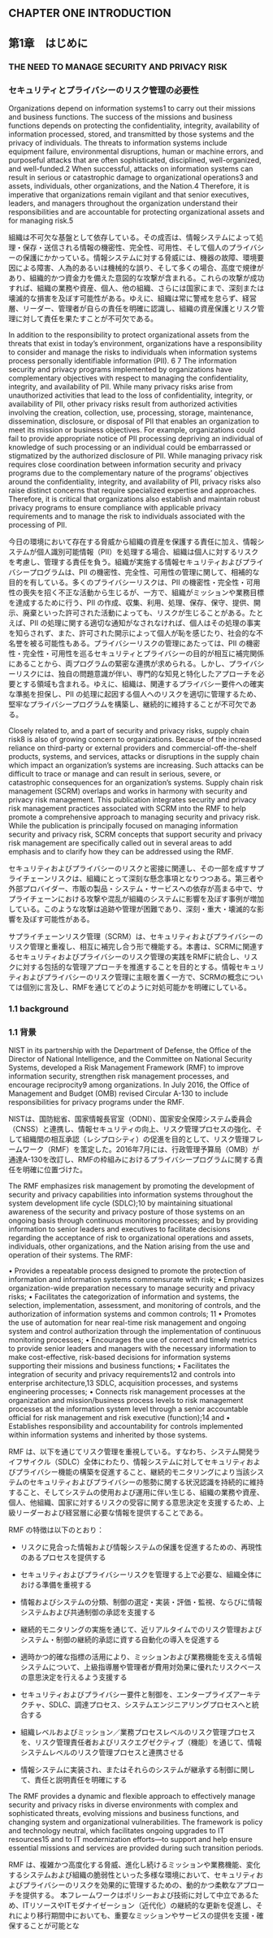 ## CHAPTER ONE INTRODUCTION
## 第1章　はじめに

### THE NEED TO MANAGE SECURITY AND PRIVACY RISK
### セキュリティとプライバシーのリスク管理の必要性

Organizations depend on information systems1 to carry out their missions and business functions. The success of the missions and business functions depends on protecting the confidentiality, integrity, availability of information processed, stored, and transmitted by those systems and the privacy of individuals. The threats to information systems include equipment failure, environmental disruptions, human or machine errors, and purposeful attacks that are often sophisticated, disciplined, well-organized, and well-funded.2 When successful, attacks on information systems can result in serious or catastrophic damage to organizational operations3 and assets, individuals, other organizations, and the Nation.4 Therefore, it is imperative that organizations remain vigilant and that senior executives, leaders, and managers throughout the organization understand their responsibilities and are accountable for protecting organizational assets and for managing risk.5 

組織は不可欠な基盤として依存している。その成否は、情報システムによって処理・保存・送信される情報の機密性、完全性、可用性、そして個人のプライバシーの保護にかかっている。情報システムに対する脅威には、機器の故障、環境要因による障害、人為的あるいは機械的な誤り、そして多くの場合、高度で規律があり、組織的かつ資金力を備えた意図的な攻撃が含まれる。これらの攻撃が成功すれば、組織の業務や資産、個人、他の組織、さらには国家にまで、深刻または壊滅的な損害を及ぼす可能性がある。ゆえに、組織は常に警戒を怠らず、経営層、リーダー、管理者が自らの責任を明確に認識し、組織の資産保護とリスク管理に対して責任を果たすことが不可欠である。

In addition to the responsibility to protect organizational assets from the threats that exist in today’s environment, organizations have a responsibility to consider and manage the risks to individuals when information systems process personally identifiable information (PII). 6 7 The information security and privacy programs implemented by organizations have complementary objectives with respect to managing the confidentiality, integrity, and availability of PII. While many privacy risks arise from unauthorized activities that lead to the loss of confidentiality, integrity, or availability of PII, other privacy risks result from authorized activities involving the creation, collection, use, processing, storage, maintenance, dissemination, disclosure, or disposal of PII that enables an organization to meet its mission or business objectives. For example, organizations could fail to provide appropriate notice of PII processing depriving an individual of knowledge of such processing or an individual could be embarrassed or stigmatized by the authorized disclosure of PII. While managing privacy risk requires close coordination between information security and privacy programs due to the complementary nature of the programs’ objectives around the confidentiality, integrity, and availability of PII, privacy risks also raise distinct concerns that require specialized expertise and approaches. Therefore, it is critical that organizations also establish and maintain robust privacy programs to ensure compliance with applicable privacy requirements and to manage the risk to individuals associated with the processing of PII. 

今日の環境において存在する脅威から組織の資産を保護する責任に加え、情報システムが個人識別可能情報（PII）を処理する場合、組織は個人に対するリスクを考慮し、管理する責任を負う。組織が実施する情報セキュリティおよびプライバシープログラムは、PII の機密性、完全性、可用性の管理に関して、相補的な目的を有している。多くのプライバシーリスクは、PII の機密性・完全性・可用性の喪失を招く不正な活動から生じるが、一方で、組織がミッションや業務目標を達成するために行う、PII の作成、収集、利用、処理、保存、保守、提供、開示、廃棄といった許可された活動によっても、リスクが生じることがある。たとえば、PII の処理に関する適切な通知がなされなければ、個人はその処理の事実を知らされず、また、許可された開示によって個人が恥を感じたり、社会的な不名誉を被る可能性もある。プライバシーリスクの管理にあたっては、PII の機密性・完全性・可用性を巡るセキュリティとプライバシーの目的が相互に補完関係にあることから、両プログラムの緊密な連携が求められる。しかし、プライバシーリスクには、独自の問題意識が伴い、専門的な知見と特化したアプローチを必要とする領域も含まれる。ゆえに、組織は、関連するプライバシー要件への確実な準拠を担保し、PII の処理に起因する個人へのリスクを適切に管理するため、堅牢なプライバシープログラムを構築し、継続的に維持することが不可欠である。

Closely related to, and a part of security and privacy risks, supply chain risk8 is also of growing concern to organizations. Because of the increased reliance on third-party or external providers and commercial-off-the-shelf products, systems, and services, attacks or disruptions in the supply chain which impact an organization’s systems are increasing. Such attacks can be difficult to trace or manage and can result in serious, severe, or catastrophic consequences for an organization’s systems. Supply chain risk management (SCRM) overlaps and works in harmony with security and privacy risk management. This publication integrates security and privacy risk management practices associated with SCRM into the RMF to help promote a comprehensive approach to managing security and privacy risk. While the publication is principally focused on managing information security and privacy risk, SCRM concepts that support security and privacy risk management are specifically called out in several areas to add emphasis and to clarify how they can be addressed using the RMF. 

セキュリティおよびプライバシーのリスクと密接に関連し、その一部を成すサプライチェーンリスクは、組織にとって深刻な懸念事項となりつつある。第三者や外部プロバイダー、市販の製品・システム・サービスへの依存が高まる中で、サプライチェーンにおける攻撃や混乱が組織のシステムに影響を及ぼす事例が増加している。このような攻撃は追跡や管理が困難であり、深刻・重大・壊滅的な影響を及ぼす可能性がある。

サプライチェーンリスク管理（SCRM）は、セキュリティおよびプライバシーのリスク管理と重複し、相互に補完し合う形で機能する。本書は、SCRMに関連するセキュリティおよびプライバシーのリスク管理の実践をRMFに統合し、リスクに対する包括的な管理アプローチを推進することを目的とする。情報セキュリティおよびプライバシーのリスク管理に主眼を置く一方で、SCRMの概念については個別に言及し、RMFを通じてどのように対処可能かを明確にしている。

### 1.1 background
### 1.1 背景

NIST in its partnership with the Department of Defense, the Office of the Director of National Intelligence, and the Committee on National Security Systems, developed a Risk Management Framework (RMF) to improve information security, strengthen risk management processes, and encourage reciprocity9 among organizations. In July 2016, the Office of Management and Budget (OMB) revised Circular A-130 to include responsibilities for privacy programs under the RMF. 

NISTは、国防総省、国家情報長官室（ODNI）、国家安全保障システム委員会（CNSS）と連携し、情報セキュリティの向上、リスク管理プロセスの強化、そして組織間の相互承認（レシプロシティ）の促進を目的として、リスク管理フレームワーク（RMF）を策定した。2016年7月には、行政管理予算局（OMB）が通達A-130を改訂し、RMFの枠組みにおけるプライバシープログラムに関する責任を明確に位置づけた。

The RMF emphasizes risk management by promoting the development of security and privacy capabilities into information systems throughout the system development life cycle (SDLC);10 by maintaining situational awareness of the security and privacy posture of those systems on an ongoing basis through continuous monitoring processes; and by providing information to senior leaders and executives to facilitate decisions regarding the acceptance of risk to organizational operations and assets, individuals, other organizations, and the Nation arising from the use and operation of their systems. The RMF: 

• Provides a repeatable process designed to promote the protection of information and information systems commensurate with risk; 
• Emphasizes organization-wide preparation necessary to manage security and privacy risks; 
• Facilitates the categorization of information and systems, the selection, implementation, assessment, and monitoring of controls, and the authorization of information systems and common controls; 11 
• Promotes the use of automation for near real-time risk management and ongoing system and control authorization through the implementation of continuous monitoring processes;
• Encourages the use of correct and timely metrics to provide senior leaders and managers with the necessary information to make cost-effective, risk-based decisions for information systems supporting their missions and business functions; 
• Facilitates the integration of security and privacy requirements12 and controls into enterprise architecture,13 SDLC, acquisition processes, and systems engineering processes; 
• Connects risk management processes at the organization and mission/business process levels to risk management processes at the information system level through a senior accountable official for risk management and risk executive (function);14 and 
• Establishes responsibility and accountability for controls implemented within information systems and inherited by those systems. 


RMF は、以下を通じてリスク管理を重視している。すなわち、システム開発ライフサイクル（SDLC）全体にわたり、情報システムに対してセキュリティおよびプライバシー機能の構築を促進すること、継続的モニタリングにより当該システムのセキュリティおよびプライバシーの態勢に関する状況認識を持続的に維持すること、そしてシステムの使用および運用に伴い生じる、組織の業務や資産、個人、他組織、国家に対するリスクの受容に関する意思決定を支援するため、上級リーダーおよび経営層に必要な情報を提供することである。

RMF の特徴は以下のとおり：

- リスクに見合った情報および情報システムの保護を促進するための、再現性のあるプロセスを提供する

- セキュリティおよびプライバシーリスクを管理する上で必要な、組織全体における準備を重視する

- 情報およびシステムの分類、制御の選定・実装・評価・監視、ならびに情報システムおよび共通制御の承認を支援する

- 継続的モニタリングの実施を通じて、近リアルタイムでのリスク管理およびシステム・制御の継続的承認に資する自動化の導入を促進する

- 適時かつ的確な指標の活用により、ミッションおよび業務機能を支える情報システムについて、上級指導層や管理者が費用対効果に優れたリスクベースの意思決定を行えるよう支援する

- セキュリティおよびプライバシー要件と制御を、エンタープライズアーキテクチャ、SDLC、調達プロセス、システムエンジニアリングプロセスへと統合する

- 組織レベルおよびミッション／業務プロセスレベルのリスク管理プロセスを、リスク管理責任者およびリスクエグゼクティブ（機能）を通じて、情報システムレベルのリスク管理プロセスと連携させる

- 情報システムに実装され、またはそれらのシステムが継承する制御に関して、責任と説明責任を明確にする

The RMF provides a dynamic and flexible approach to effectively manage security and privacy risks in diverse environments with complex and sophisticated threats, evolving missions and business functions, and changing system and organizational vulnerabilities. The framework is policy and technology neutral, which facilitates ongoing upgrades to IT resources15 and to IT modernization efforts—to support and help ensure essential missions and services are provided during such transition periods. 

RMF は、複雑かつ高度化する脅威、進化し続けるミッションや業務機能、変化するシステムおよび組織の脆弱性といった多様な環境において、セキュリティおよびプライバシーのリスクを効果的に管理するための、動的かつ柔軟なアプローチを提供する。
本フレームワークはポリシーおよび技術に対して中立であるため、ITリソースやITモダナイゼーション（近代化）の継続的な更新を促進し、それにより移行期間中においても、重要なミッションやサービスの提供を支援・確保することが可能とな